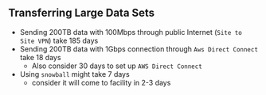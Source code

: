 ## Transferring Large Data Sets

- Sending 200TB data with 100Mbps through public Internet (`Site to Site VPN`) take 185 days
- Sending 200TB data with 1Gbps connection through `Aws Direct Connect` take 18 days
  - Also consider 30 days to set up `AWS Direct Connect`
- Using `snowball` might take 7 days
  - consider it will come to facility in 2-3 days
